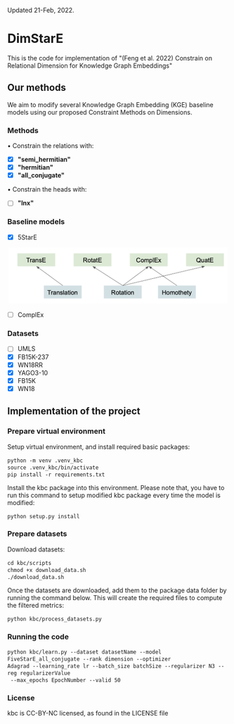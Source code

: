 Updated 21-Feb, 2022.

# DimStarE
This is the code for implementation of "(Feng et al. 2022) Constrain on Relational Dimension for Knowledge Graph Embeddings"


## Our methods
We aim to modify several Knowledge Graph Embedding (KGE) baseline models using our proposed Constraint Methods on Dimensions.

### Methods
• Constrain the relations with:
- [x] **"semi_hermitian"**
- [x] **"hermitian"**
- [x] **"all_conjugate"**

• Constrain the heads with:
- [ ] **"lnx"**

### Baseline models
- [x] 5StarE

<p align="center">
<img src="https://github.com/mojtabanayyeri/5-StartE/blob/5-StarE/img/OtherTransfType.png" alt="Transformation of Exsiting KGE Models." width="500"/>
</p>

- [ ] ComplEx

### Datasets
- [ ] UMLS
- [x] FB15K-237
- [x] WN18RR
- [x] YAGO3-10
- [x] FB15K
- [x] WN18

## Implementation of the project

### Prepare virtual environment
Setup virtual environment, and install required basic packages:
```
python -m venv .venv_kbc
source .venv_kbc/bin/activate
pip install -r requirements.txt
```

Install the kbc package into this environment. Please note that, you have to run this command to setup modified kbc package every time the model is modified:
```
python setup.py install
```

### Prepare datasets
Download datasets:
```
cd kbc/scripts
chmod +x download_data.sh
./download_data.sh
```

Once the datasets are downloaded, add them to the package data folder by running the command below. This will create the required files to compute the filtered metrics:
```
python kbc/process_datasets.py
```

### Running the code
```
python kbc/learn.py --dataset datasetName --model FiveStarE_all_conjugate --rank dimension --optimizer
Adagrad --learning_rate lr --batch_size batchSize --regularizer N3 --reg regularizerValue
 --max_epochs EpochNumber --valid 50
```

### License
kbc is CC-BY-NC licensed, as found in the LICENSE file

